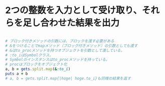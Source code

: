 # 2つの整数を入力として受け取り、それらを足し合わせた結果を出力



```ruby

# ブロック付きメソッドの引数には、ブロックを渡す必要がある
# &をつけることでmapメソッド（ブロック付きメソッド）の引数としても渡す
# &はto_procメソッドを持つオブジェクトを引数として渡している。
# :to_iはSymbolクラス。
# Symbolのインスタンスはto_procメソッドを持っている。
# procはブロックをオブジェクト化
a, b = gets.split.map(&:to_i)
puts a + b
# a, b = gets.split.map{|hoge| hoge.to_i}も同様の結果を返す
```
